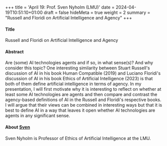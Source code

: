 +++
title = 'April 19: Prof. Sven Nyholm (LMU)'
date = 2024-04-19T10:51:10+01:00
draft = false
hideMeta = true
weight = 2
summary = "Russell and Floridi on Artificial Intelligence and Agency"
+++


#### Title
Russell and Floridi on Artificial Intelligence and Agency

#### Abstract

Are (some) AI technologies agents and if so, in what sense(s)? And why
consider this topic? One interesting similarity between Stuart Russell's
discussion of AI in his book Human Compatible (2019) and Luciano
Floridi's discussion of AI in his book Ethics of Artificial Intelligence
(2023) is that both of them define artificial intelligence in terms of
agency. In my presentation, I will first motivate why it is interesting
to reflect on whether at least some AI technologies are agents and then
compare and contrast the agency-based definitions of AI in the Russell
and Floridi's respective books. I will argue that their views can be
combined in interesting ways but that it is best to define AI in a way
that leaves it open whether AI technologies are agents in any
significant sense.


#### About [Sven](https://philpeople.org/profiles/sven-nyholm)
Sven Nyholm is Professor of Ethics of Artificial Intelligence at the LMU. 